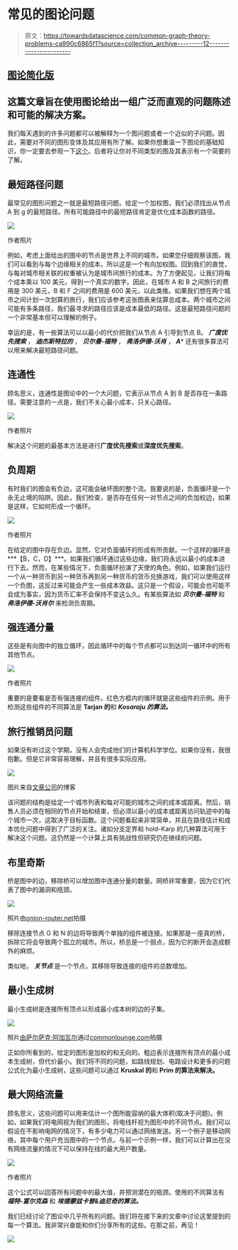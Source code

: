# 常见的图论问题

> 原文：<https://towardsdatascience.com/common-graph-theory-problems-ca990c6865f1?source=collection_archive---------12----------------------->

## [图论简化版](https://towardsdatascience.com/tagged/graph-theory-simplified)

## 这篇文章旨在使用图论给出一组广泛而直观的问题陈述和可能的解决方案。

我们每天遇到的许多问题都可以被解释为一个图问题或者一个近似的子问题。因此，需要对不同的图形变体及其应用有所了解。如果你想重温一下图论的基础知识，你一定要去参观一下[这个](/get-started-with-graph-theory-2b4460eeafc)。后者将让你对不同类型的图及其表示有一个简要的了解。

## 最短路径问题

最常见的图形问题之一就是最短路径问题。给定一个加权图，我们必须找出从节点 A 到 g 的最短路径。所有可能路径中的最短路径肯定是优化成本函数的路径。

![](img/30b955ce1854850ebb5a05fbdc5b3500.png)

作者照片

例如，考虑上面给出的图中的节点是世界上不同的城市。如果您仔细观察该图，我们可以看到与每个边缘相关的成本。所以这是一个有向加权图。回到我们的直觉，与每对城市相关联的权重被认为是城市间旅行的成本。为了方便起见，让我们将每个成本乘以 100 美元，得到一个真实的数字。因此，在城市 A 和 B 之间旅行的费用是 300 美元，B 和 F 之间的费用是 600 美元，以此类推。如果我们想在两个城市之间计划一次划算的旅行，我们应该参考这张图表来估算总成本。两个城市之间可能有多条路径，我们最寻求的路径应该是成本最低的路径。这是最短路径问题的一个非常基本但可以理解的例子。

幸运的是，有一些算法可以以最小的代价把我们从节点 A 引导到节点 B。 ***广度优先搜索*** ， ***迪杰斯特拉的*** ， ***贝尔曼-福特*** ， ***弗洛伊德-沃肖*** ， ***A**** 还有很多算法可以用来解决最短路径问题。

## 连通性

顾名思义，连通性是图论中的一个大问题，它表示从节点 A 到 B 是否存在一条路径。需要注意的一点是，我们不关心最小成本，只关心路径。

![](img/308610ae509c77271c698a256d11e361.png)

作者照片

解决这个问题的最基本方法是进行**广度优先搜索**或**深度优先搜索**。

## **负周期**

有时我们的图会有负边，这可能会破坏图的整个流。我要说的是，负面循环是一个永无止境的陷阱。因此，我们检查，是否存在任何一对节点之间的负加权边，如果是这样，它如何形成一个循环。

![](img/72de4cb06e7262671077501bb8b8ceb0.png)

作者照片

在给定的图中存在负边。显然，它对负面循环的形成有所贡献。一个这样的循环是***【B，C，D】***。如果我们循环通过这些边缘，我们将永远以最小的成本进行下去。然而，在某些情况下，负面循环扮演了天使的角色。例如，如果我们运行一个从一种货币到另一种货币再到另一种货币的货币兑换游戏，我们可以使用这样一个负图，这反过来可能会产生一些成本效益。这只是一个假设，可能会也可能不会成为事实，因为货币汇率不会保持不变这么久。有某些算法如 ***贝尔曼-福特*** 和 ***弗洛伊德-沃肖尔*** 来检测负周期。

## 强连通分量

这些是有向图中的独立循环，因此循环中的每个节点都可以到达同一循环中的所有其他节点。

![](img/00bc3e48062a0680cf601e7b661d8e1d.png)

作者照片

重要的是要看是否有强连接的组件。红色方框内的循环就是这些组件的示例。用于检测这些组件的不同算法是 **Tarjan 的**和 ***Kosaraju 的算法。***

## 旅行推销员问题

如果没有听过这个学期，没有人会完成他们的计算机科学学位。如果你没有，我很抱歉。但是它非常容易理解，并且有很多实际应用。

![](img/2902301036e72beff954898096b82957.png)

图片来自[文章公司](https://blog.essaycorp.com/wp-content/uploads/2017/01/Travelling-Salesman-Problem.png)的博客

该问题的结构是给定一个城市列表和每对可能的城市之间的成本或距离。然后，销售人员必须在相同的节点开始和结束，但必须以最小的成本或距离访问轨迹中的每个城市一次，这取决于目标函数。这个问题看起来非常简单，并且在路径估计和成本优化问题中得到了广泛的关注。诸如分支定界和 hold-Karp 的几种算法可用于解决这个问题。这仍然是一个计算上具有挑战性但研究仍在继续的问题。

## 布里奇斯

桥是图中的边，移除桥可以增加图中连通分量的数量。网桥非常重要，因为它们代表了图中的漏洞和瓶颈。

![](img/3ba6d701f0a69d43d4c6c684546c9342.png)

照片由[onion-router.net](https://www.onion-router.net/Archives/Route/Alg1/Bridge.html)拍摄

移除连接节点 G 和 N 的边将导致两个单独的组件被连接。如果那是一座真的桥，拆除它将会导致两个孤立的城市。所以，桥总是一个弱点，因为它的断开会造成额外的麻烦。

类似地， ***关节点*** 是一个节点，其移除导致连接的组件的总数增加。

## 最小生成树

最小生成树是连接所有顶点以形成最小成本树的边的子集。

![](img/a07ba3cde17584e43379073b1b90a26e.png)

照片[由萨尔萨克·阿加瓦尔](https://www.commonlounge.com/profile/a54d8b0187134ac1b1931c4ee89a3944)通过[commonlounge.com](https://www.commonlounge.com/discussion/bd1277f681d545c280e9e8b39c73fc80/history)拍摄

正如你所看到的，给定的图形是加权的和无向的。粗边表示连接所有顶点的最小成本生成树，但代价最小。我们将不同的问题，如路线规划、电路设计和更多的问题公式化为最小生成树，这些问题可以通过 **Kruskal 的**和 **Prim 的算法来解决。**

## 最大网络流量

顾名思义，这些问题可以用来估计一个图所能容纳的最大体积(取决于问题)。例如，如果我们将电网视为我们的图形，将电线杆视为图形中的不同节点。我们可以假设在不影响电网的情况下，有多少电力可以通过网络发送。另一个例子是移动网络，其中每个用户充当图中的一个节点。与前一个示例一样，我们可以计算出在没有网络流量的情况下可以保持在线的最大用户数量。

![](img/8955df67f33aeec2c2e3be02778e5e0a.png)

作者照片

这个公式可以回答所有问题中的最大值，并预测潜在的瓶颈。使用的不同算法有 ***福特-富尔克森*** 和 ***埃德蒙兹卡普&迪尼奇的算法。***

我们已经讨论了图论中几乎所有的问题。我们将在接下来的文章中讨论这里提到的每一个算法。我非常兴奋能和你们分享所有的这些。在那之前，再见！

![](img/12a42ea150b669878b350084c16af78d.png)